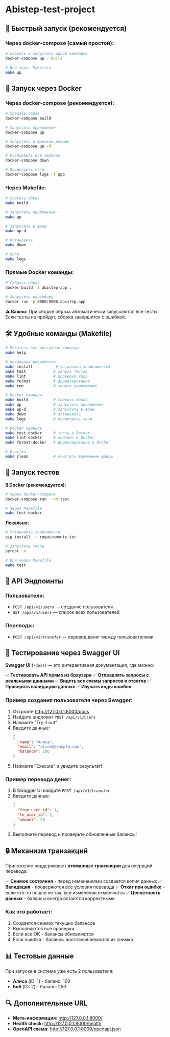 # Abistep-test-project

## 🚀 Быстрый запуск (рекомендуется)

### **Через docker-compose (самый простой):**
```bash
# Собрать и запустить одной командой
docker-compose up --build

# Или через Makefile
make up
```

## 🐳 Запуск через Docker

### **Через docker-compose (рекомендуется):**
```bash
# Собрать образ
docker-compose build

# Запустить приложение
docker-compose up

# Запустить в фоновом режиме
docker-compose up -d

# Остановить все сервисы
docker-compose down

# Посмотреть логи
docker-compose logs -f app
```

### **Через Makefile:**
```bash
# Собрать образ
make build

# Запустить приложение
make up

# Запустить в фоне
make up-d

# Остановить
make down

# Логи
make logs
```

### **Прямые Docker команды:**
```bash
# Собрать образ
docker build -t abistep-app .

# Запустить контейнер
docker run -p 8000:8000 abistep-app
```

**⚠️ Важно:** При сборке образа автоматически запускаются все тесты. Если тесты не пройдут, сборка завершится с ошибкой.

## 🛠️ Удобные команды (Makefile)

```bash
# Показать все доступные команды
make help

# Локальная разработка
make install          # установка зависимостей
make test            # запуск тестов
make lint            # проверка кода
make format          # форматирование
make run             # запуск приложения

# Docker команды
make build           # собрать образ
make up              # запустить приложение
make up-d            # запустить в фоне
make down            # остановить
make logs            # посмотреть логи

# Docker сервисы
make test-docker     # тесты в Docker
make lint-docker     # линтинг в Docker
make format-docker   # форматирование в Docker

# Очистка
make clean           # очистить временные файлы
```

## 🧪 Запуск тестов

**В Docker (рекомендуется):**
```bash
# Через docker-compose
docker-compose run --rm test

# Через Makefile
make test-docker
```

**Локально:**
```bash
# Установить зависимости
pip install -r requirements.txt

# Запустить тесты
pytest -v

# Или через Makefile
make test
```

## 🔧 API Эндпоинты

### **Пользователи:**
- `POST /api/v1/users` — создание пользователя
- `GET /api/v1/users` — список всех пользователей

### **Переводы:**
- `POST /api/v1/transfer` — перевод денег между пользователями

## 🧪 Тестирование через Swagger UI

**Swagger UI** (`/docs`) — это интерактивная документация, где можно:

✅ **Тестировать API прямо из браузера**
✅ **Отправлять запросы с реальными данными**
✅ **Видеть все схемы запросов и ответов**
✅ **Проверять валидацию данных**
✅ **Изучать коды ошибок**

### **Пример создания пользователя через Swagger:**
1. Откройте http://127.0.0.1:8000/docs
2. Найдите эндпоинт `POST /api/v1/users`
3. Нажмите "Try it out"
4. Введите данные:
   ```json
   {
     "name": "Алиса",
     "email": "alice@example.com",
     "balance": 100
   }
   ```
5. Нажмите "Execute" и увидите результат!

### **Пример перевода денег:**
1. В Swagger UI найдите `POST /api/v1/transfer`
2. Введите данные:
   ```json
   {
     "from_user_id": 1,
     "to_user_id": 2,
     "amount": 50
   }
   ```
3. Выполните перевод и проверьте обновленные балансы!

## 🔒 Механизм транзакций

Приложение поддерживает **атомарные транзакции** для операций перевода:

✅ **Снимок состояния** - перед изменениями создается копия данных
✅ **Валидация** - проверяются все условия перевода
✅ **Откат при ошибке** - если что-то пошло не так, все изменения отменяются
✅ **Целостность данных** - балансы всегда остаются корректными

### **Как это работает:**
1. Создается снимок текущих балансов
2. Выполняются все проверки
3. Если все ОК - балансы обновляются
4. Если ошибка - балансы восстанавливаются из снимка

## 📊 Тестовые данные

При запуске в системе уже есть 2 пользователя:
- **Алиса** (ID: 1) - баланс: 100
- **Боб** (ID: 2) - баланс: 250

## 🔍 Дополнительные URL

- **Мета-информация:** http://127.0.0.1:8000/
- **Health check:** http://127.0.0.1:8000/health
- **OpenAPI схема:** http://127.0.0.1:8000/openapi.json